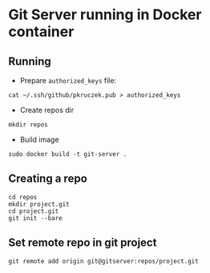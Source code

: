 # Git Server running in Docker container

## Running

* Prepare `authorized_keys` file:
```
cat ~/.ssh/github/pkruczek.pub > authorized_keys
```

* Create repos dir
```
mkdir repos
```

* Build image 
```
sudo docker build -t git-server .
```

## Creating a repo

```
cd repos
mkdir project.git
cd project.git
git init --bare
```

## Set remote repo in git project
```
git remote add origin git@gitserver:repos/project.git
```
